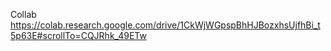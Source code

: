 Collab
https://colab.research.google.com/drive/1CkWjWGpspBhHJBozxhsUjfhBi_t5p63E#scrollTo=CQJRhk_49ETw
